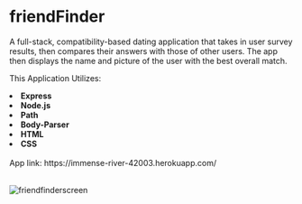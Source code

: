 # friendFinder

A full-stack, compatibility-based dating application that takes in user survey results, then compares their answers with those of other users. The app then displays the name and picture of the user with the best overall match.

This Application Utilizes:
<br>
<li><strong>Express</strong></li>
<li><strong>Node.js</strong></li>
<li><strong>Path</strong></li>
<li><strong>Body-Parser</strong></li>
<li><strong>HTML</strong></li>
<li><strong>CSS</strong></li>
<br>
App link: https://immense-river-42003.herokuapp.com/
<br>
<br>

![friendfinderscreen](https://user-images.githubusercontent.com/25890329/32691964-a2e5f128-c6d5-11e7-96ac-fec6c0869ff9.png)


